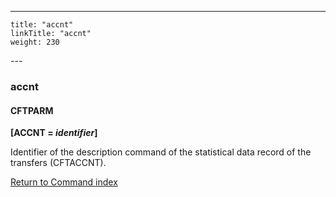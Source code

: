 ---
    title: "accnt"
    linkTitle: "accnt"
    weight: 230
---<span id="accnt"></span>

### accnt

#### CFTPARM

**[ACCNT = *identifier*]**

Identifier of the description command of the statistical data record
of the transfers (CFTACCNT).

[Return to Command index](../../)
